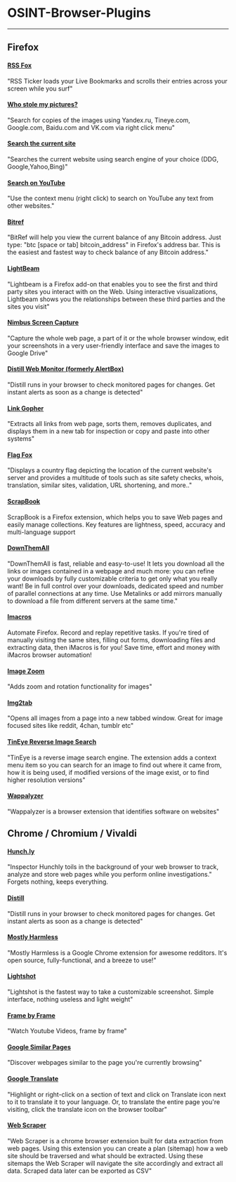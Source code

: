 # OSINT-Browser-Plugins

--------------------------------------------------------------------------------

## Firefox
#### [RSS Fox](https://addons.mozilla.org/en-US/firefox/addon/rss-ticker)
"RSS Ticker loads your Live Bookmarks and scrolls their entries across your screen while you surf"

#### [Who stole my pictures?](https://addons.mozilla.org/en-US/firefox/addon/who-stole-my-pictures)

"Search for copies of the images using Yandex.ru, Tineye.com, Google.com, Baidu.com and VK.com via right click menu"

#### [Search the current site](https://addons.mozilla.org/en-US/firefox/addon/search-current-site/?src=cb-dl-created)
"Searches the current website using search engine of your choice (DDG, Google,Yahoo,Bing)"

#### [Search on YouTube](https://addons.mozilla.org/en-US/firefox/addon/search-on-youtube-context-menu/?src=cb-dl-created)
"Use the context menu (right click) to search on YouTube any text from other websites."

#### [Bitref](https://addons.mozilla.org/en-US/firefox/addon/bitref/?src=cb-dl-created)
"BitRef will help you view the current balance of any Bitcoin address. Just type: "btc [space or tab] bitcoin_address" in Firefox's address bar. This is the easiest and fastest way to check balance of any Bitcoin address."

#### [LightBeam](https://addons.mozilla.org/en-US/firefox/addon/lightbeam/?src=hp-dl-feature)
"Lightbeam is a Firefox add-on that enables you to see the first and third party sites you interact with on the Web. Using interactive visualizations, Lightbeam shows you the relationships between these third parties and the sites you visit"

#### [Nimbus Screen Capture](https://addons.mozilla.org/en-US/firefox/addon/nimbus-screenshot)
"Capture the whole web page, a part of it or the whole browser window, edit your screenshots in a very user-friendly interface and save the images to Google Drive"

#### [Distill Web Monitor (formerly AlertBox)](https://addons.mozilla.org/en-US/firefox/addon/alertbox)
"Distill runs in your browser to check monitored pages for changes. Get instant alerts as soon as a change is detected"

#### [Link Gopher](https://addons.mozilla.org/en-US/firefox/addon/link-gopher)
"Extracts all links from web page, sorts them, removes duplicates, and displays them in a new tab for inspection or copy and paste into other systems"

#### [Flag Fox](https://addons.mozilla.org/en-US/firefox/addon/flagfox/)
"Displays a country flag depicting the location of the current website's server and provides a multitude of tools such as site safety checks, whois, translation, similar sites, validation, URL shortening, and more.."

#### [ScrapBook](https://addons.mozilla.org/en-US/firefox/addon/scrapbook)
ScrapBook is a Firefox extension, which helps you to save Web pages and easily manage collections. Key features are lightness, speed, accuracy and multi-language support

#### [DownThemAll](https://addons.mozilla.org/en-US/firefox/addon/downthemall/?src=search)
"DownThemAll is fast, reliable and easy-to-use! It lets you download all the links or images contained in a webpage and much more: you can refine your downloads by fully customizable criteria to get only what you really want! Be in full control over your downloads, dedicated speed and number of parallel connections at any time. Use Metalinks or add mirrors manually to download a file from different servers at the same time."

#### [Imacros](https://addons.mozilla.org/en-US/firefox/addon/imacros-for-firefox)
Automate Firefox. Record and replay repetitive tasks. If you're tired of manually visiting the same sites, filling out forms, downloading files and extracting data, then iMacros is for you! Save time, effort and money with iMacros browser automation!

#### [Image Zoom](https://addons.mozilla.org/en-US/firefox/addon/image-zoom)
"Adds zoom and rotation functionality for images"

#### [Img2tab](https://addons.mozilla.org/en-US/firefox/addon/img2tab/)
"Opens all images from a page into a new tabbed window. Great for image focused sites like reddit, 4chan, tumblr etc"

#### [TinEye Reverse Image Search](https://addons.mozilla.org/en-US/firefox/addon/tineye-reverse-image-search)
"TinEye is a reverse image search engine. The extension adds a context menu item so you can search for an image to find out where it came from, how it is being used, if modified versions of the image exist, or to find higher resolution versions"

#### [Wappalyzer](https://addons.mozilla.org/en-US/firefox/addon/wappalyzer)
"Wappalyzer is a browser extension that identifies software on websites"

## Chrome / Chromium / Vivaldi

#### [Hunch.ly](https://hunch.ly)
"Inspector Hunchly toils in the background of your web browser to track, analyze and store web pages while you perform online investigations."
Forgets nothing, keeps everything.

#### [Distill](https://chrome.google.com/webstore/detail/inlikjemeeknofckkjolnjbpehgadgge)
"Distill runs in your browser to check monitored pages for changes. Get instant alerts as soon as a change is detected"

#### [Mostly Harmless](https://chrome.google.com/webstore/detail/mostly-harmless/glfepofdcehcfjcibmdaajdhioiigkmh)
"Mostly Harmless is a Google Chrome extension for awesome redditors. It's open source, fully-functional, and a breeze to use!"

#### [Lightshot](https://chrome.google.com/webstore/detail/mbniclmhobmnbdlbpiphghaielnnpgdp)
"Lightshot is the fastest way to take a customizable screenshot. Simple interface, nothing useless and light weight"

#### [Frame by Frame](https://chrome.google.com/webstore/detail/frame-by-frame-for-youtub/elkadbdicdciddfkdpmaolomehalghio)
"Watch Youtube Videos, frame by frame"

#### [Google Similar Pages](https://chrome.google.com/webstore/detail/google-similar-pages/pjnfggphgdjblhfjaphkjhfpiiekbbej)
"Discover webpages similar to the page you're currently browsing"

#### [Google Translate](https://chrome.google.com/webstore/detail/google-translate/aapbdbdomjkkjkaonfhkkikfgjllcleb)
"Highlight or right-click on a section of text and click on Translate icon next to it to translate it to your language. Or, to translate the entire page you're visiting, click the translate icon on the browser toolbar"

#### [Web Scraper](https://chrome.google.com/webstore/detail/web-scraper/jnhgnonknehpejjnehehllkliplmbmhn)
"Web Scraper is a chrome browser extension built for data extraction from web pages. Using this extension you can create a plan (sitemap) how a web site should be traversed and what should be extracted. Using these sitemaps the Web Scraper will navigate the site accordingly and extract all data. Scraped data later can be exported as CSV"

